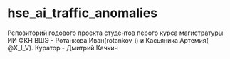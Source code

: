 # hse_ai_traffic_anomalies
Репозиторий годового проекта студентов перого курса магистратуры ИИ ФКН ВШЭ - Ротанкова Иван(rotankov_i) и Касьяника Артемия( @X_I_V). Куратор - Дмитрий Качкин
